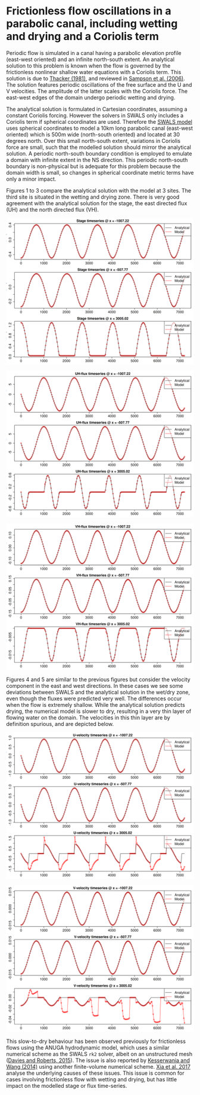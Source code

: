 # Frictionless flow oscillations in a parabolic canal, including wetting and drying and a Coriolis term

Periodic flow is simulated in a canal having a parabolic elevation profile (east-west oriented) and an infinite north-south extent. An analytical solution to this problem is known when the flow is governed by the frictionless nonlinear shallow water equations with a Coriolis term. This solution is due to [Thacker (1981)](https://doi.org/10.1017/S0022112081001882), and reviewed in [Sampson et al. (2006)](https://journal.austms.org.au/V47EMAC2005/Sampson/Sampson.pdf). The solution features periodic oscillations of the free surface and the U and V velocities. The amplitude of the latter scales with the Coriolis force. The east-west edges of the domain undergo periodic wetting and drying.

The analytical solution is formulated in Cartesian coordinates, assuming a constant Coriolis forcing. However the solvers in SWALS only includes a Coriolis term if spherical coordinates are used. Therefore the [SWALS model](parabolic_canal.f90) uses spherical coordinates to model a 10km long parabolic canal (east-west oriented) which is 500m wide (north-south oriented) and located at 30 degrees north. Over this small north-south extent, variations in Coriolis force are small, such that the modelled solution should mirror the analytical solution. A periodic north-south boundary condition is employed to emulate a domain with infinite extent in the NS direction. This periodic north-south boundary is non-physical but is adequate for this problem because the domain width is small, so changes in spherical coordinate metric terms have only a minor impact. 

Figures 1 to 3 compare the analytical solution with the model at 3 sites. The third site is situated in the wetting and drying zone. There is very good agreement with the analytical solution for the stage, the east directed flux (UH) and the north directed flux (VH). 

![Figure 1: Modelled stage at 3 sites (with wetting and drying at the bottom site)](model_vs_analytical_stage_rk2.png)

![Figure 2: Modelled easterly flux (UH) at 3 sites (with wetting and drying at the bottom site)](model_vs_analytical_UH_rk2.png)

![Figure 3: Modelled northerly flux (VH) at 3 sites (with wetting and drying at the bottom site)](model_vs_analytical_VH_rk2.png)

Figures 4 and 5 are similar to the previous figures but consider the velocity component in the east and west directions. In these cases we see some deviations between SWALS and the analytical solution in the wet/dry zone, even though the fluxes were predicted very well. The differences occur when the flow is extremely shallow. While the analytical solution predicts drying, the numerical model is slower to dry, resulting in a very thin layer of flowing water on the domain. The velocities in this thin layer are by definition spurious, and are depicted below. 

![Figure 4: Modelled easterly velocity (U) at 3 sites (with wetting and drying at the bottom site)](model_vs_analytical_U_rk2.png)

![Figure 5: Modelled northerly velocity (V) at 3 sites (with wetting and drying at the bottom site)](model_vs_analytical_V_rk2.png)

This slow-to-dry behaviour has been observed previously for frictionless flows using the ANUGA hydrodynamic model, which uses a similar numerical scheme as the SWALS `rk2` solver, albeit on an unstructured mesh ([Davies and Roberts, 2015](https://www.mssanz.org.au/modsim2015/L5/davies.pdf)). The issue is also reported by [Kesserwania and Wang (2014)]( https://doi.org/10.1002/2013WR014906) using another finite-volume numerical scheme. [Xia et al. 2017](https://doi.org/10.1002/2016WR020055) analyse the underlying causes of these issues. This issue is common for cases involving frictionless flow with wetting and drying, but has little impact on the modelled stage or flux time-series. 
